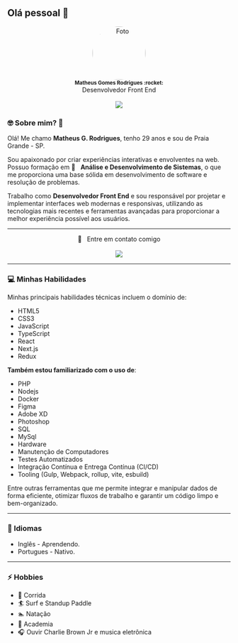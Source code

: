 ## Olá pessoal 👋

<div align="center">

<a href="https://www.linkedin.com/in/matheusgomes/" target="_blank">
<img src="https://avatars.githubusercontent.com/u/12579898?v=4" style="border-radius: 50%;" width="120" alt="Foto" /> 
 </a>  
 
 <br>
 
 <sub>
  <strong>Matheus Gomes Rodrigues :rocket: </strong>  
 </sub>  
 
 <br>
   Desenvolvedor Front End
<br>
 
 <br>
 
<a href="https://www.linkedin.com/in/matheusgomes/" target="_blank">
<img src="https://img.shields.io/badge/-Matheus-blue?style=flat-square&logo=Linkedin&logoColor=white&link=https://www.linkedin.com/in/matheusgomes/"/>
 </a>

</div>
   
### 🤓 Sobre mim? :tea:

Olá! Me chamo **Matheus G. Rodrigues**, tenho 29 anos e sou de Praia Grande - SP.

Sou apaixonado por criar experiências interativas e envolventes na web. Possuo formação em :rocket:  &nbsp; **Análise e Desenvolvimento de Sistemas**, o que me proporciona uma base sólida em desenvolvimento de software e resolução de problemas.

Trabalho como **Desenvolvedor Front End** e sou responsável por projetar e implementar interfaces web modernas e responsivas, utilizando as tecnologias mais recentes e ferramentas avançadas para proporcionar a melhor experiência possível aos usuários.

---

<div align="center">

 :email: &nbsp; Entre em contato comigo
<br><br>
<a href="https://www.linkedin.com/in/matheusgomes/" target="_blank">
<img src="https://img.shields.io/badge/-Matheus-blue?style=flat-square&logo=Linkedin&logoColor=white&link=https://www.linkedin.com/in/matheusgomes/"/>
 </a>
 
 </div>
 
---

### :computer: Minhas Habilidades

Minhas principais habilidades técnicas incluem o domínio de:
- HTML5
- CSS3
- JavaScript
- TypeScript
- React
- Next.js
- Redux

**Também estou familiarizado com o uso de**:

- PHP
- Nodejs
- Docker
- Figma
- Adobe XD
- Photoshop
- SQL
- MySql
- Hardware
- Manutenção de Computadores
- Testes Automatizados
- Integração Contínua e Entrega Contínua (CI/CD)
- Tooling (Gulp, Webpack, rollup, vite, esbuild)

Entre outras ferramentas que me permite integrar e manipular dados de forma eficiente, otimizar fluxos de trabalho e garantir um código limpo e bem-organizado.

---
### 💬 Idiomas

- Inglês - Aprendendo.
- Portugues - Nativo.

---
### ⚡ Hobbies

- :running: Corrida
- :surfer: Surf e Standup Paddle
- :swimmer: Natação
- :muscle: Academia
- 🎧 Ouvir Charlie Brown Jr e musica eletrônica
